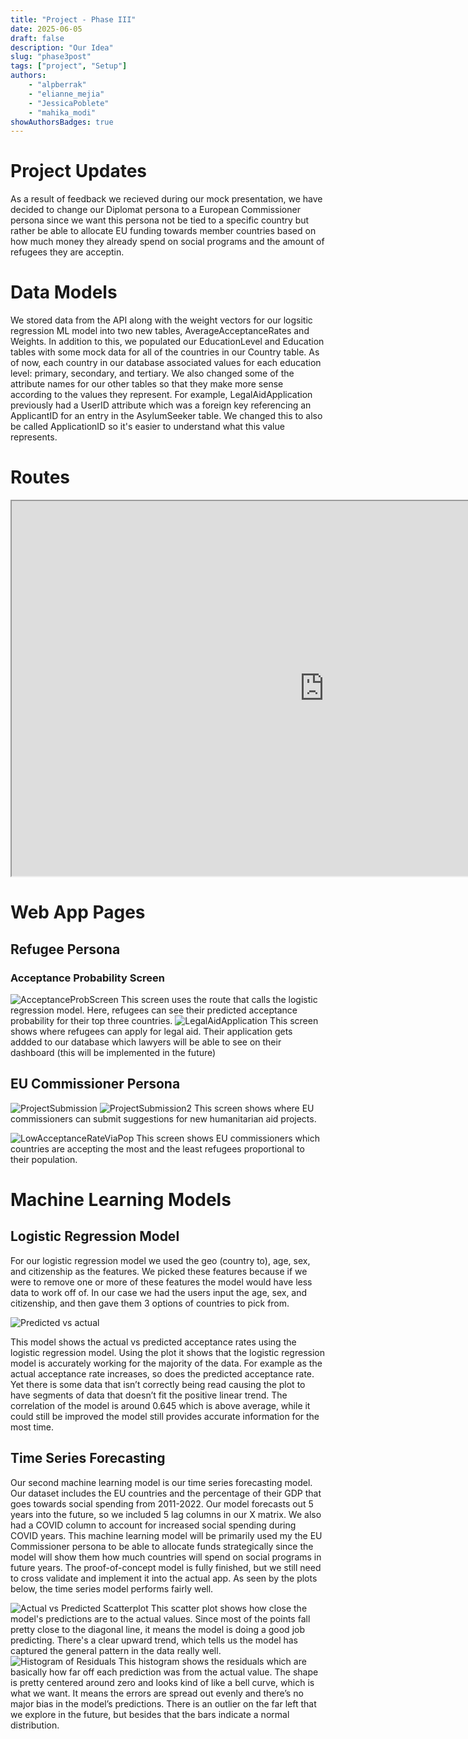 ```yaml
---
title: "Project - Phase III"
date: 2025-06-05
draft: false
description: "Our Idea"
slug: "phase3post"
tags: ["project", "Setup"]
authors:
    - "alpberrak"
    - "elianne_mejia"
    - "JessicaPoblete"
    - "mahika_modi"
showAuthorsBadges: true
---
```

# Project Updates
As a result of feedback we recieved during our mock presentation, we have decided to change our Diplomat persona to a European Commissioner persona since we want this persona not be tied to a specific country but rather be able to allocate EU funding towards member countries based on how much money they already spend on social programs and the amount of refugees they are acceptin. 
# Data Models 
We stored data from the API along with the weight vectors for our logsitic regression ML model into two new tables, AverageAcceptanceRates and Weights. In addition to this, we populated our EducationLevel and Education tables with some mock data for all of the countries in our Country table. As of now, each country in our database associated values for each education level: primary, secondary, and tertiary. We also changed some of the attribute names for our other tables so that they make more sense according to the values they represent. For example, LegalAidApplication previously had a UserID attribute which was a foreign key referencing an ApplicantID for an entry in the AsylumSeeker table. We changed this to also be called ApplicationID so it's easier to understand what this value represents. 

# Routes 
<iframe 
  src="https://docs.google.com/spreadsheets/d/e/2PACX-1vT6aAyMz747kqhiRaR1dB4uw8S8n5M3bPqAU4DttqdiKApRwsWaEuF8rghtzfgw84GzTnQ64HPGJPcf/pubhtml?widget=true&amp;headers=false"
  width="1000" 
  height="600">
</iframe>

# Web App Pages
## Refugee Persona
### Acceptance Probability Screen
![AcceptanceProbScreen](/acceptance_prob_screen.png)
This screen uses the route that calls the logistic regression model. Here, refugees can see their predicted acceptance probability for their top three countries. 
![LegalAidApplication](/legal_aid_app_screen.png)
This screen shows where refugees can apply for legal aid. Their application gets addded to our database which lawyers will be able to see on their dashboard (this will be implemented in the future)

## EU Commissioner Persona 
![ProjectSubmission](/aid_top.png)
![ProjectSubmission2](/aid_bot.png)
This screen shows where EU commissioners can submit suggestions for new humanitarian aid projects. 

![LowAcceptanceRateViaPop](/lowaccptrate.png)
This screen shows EU commissioners which countries are accepting the most and the least refugees proportional to their population.

# Machine Learning Models 

## Logistic Regression Model

For our logistic regression model we used the geo (country to), age, sex, and citizenship as the features. We picked these features because if we were to remove one or more of these features the model would have less data to work off of. In our case we had the users input the age, sex, and citizenship, and then gave them 3 options of countries to pick from.

![Predicted vs actual](/predvsactual.png)


This model shows the actual vs predicted acceptance rates using the logistic regression model. Using the plot it shows that the logistic regression model is accurately working for the majority of the data. For example as the actual acceptance rate increases, so does the predicted acceptance rate. Yet there is some data that isn’t correctly being read causing the plot to have segments of data that doesn’t fit the positive linear trend. The correlation of the model is around 0.645 which is above average, while it could still be improved the model still provides accurate information for the most time.

## Time Series Forecasting 

Our second machine learning model is our time series forecasting model. Our dataset includes the EU countries and the percentage of their GDP that goes towards social spending from 2011-2022. Our model forecasts out 5 years into the future, so we included 5 lag columns in our X matrix. We also had a COVID column to account for increased social spending during COVID years. This machine learning model will be primarily used my the EU Commissioner persona to be able to allocate funds strategically since the model will show them how much countries will spend on social programs in future years. The proof-of-concept model is fully finished, but we still need to cross validate and implement it into the actual app. As seen by the plots below, the time series model performs fairly well.

![Actual vs Predicted Scatterplot](/actual_vs_predicted.png)
This scatter plot shows how close the model's predictions are to the actual values. Since most of the points fall pretty close to the diagonal line, it means the model is doing a good job predicting. There's a clear upward trend, which tells us the model has captured the general pattern in the data really well.
![Histogram of Residuals ](/histogram_of_residuals.png)
This histogram shows the residuals which are basically how far off each prediction was from the actual value. The shape is pretty centered around zero and looks kind of like a bell curve, which is what we want. It means the errors are spread out evenly and there’s no major bias in the model’s predictions. There is an outlier on the far left that we explore in the future, but besides that the bars indicate a normal distribution. 

